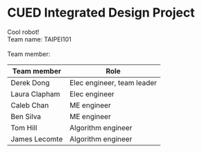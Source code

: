 # CUED Integrated Design Project
Cool robot!<br>
Team name: TAIPEI101<br><br>
Team member:<br>


| Team member     | Role |
| -----------     | ----------- |
| Derek Dong      | Elec engineer, team leader |
| Laura Clapham   | Elec engineer |
| Caleb	Chan      | ME engineer|
| Ben Silva       | ME engineer|
| Tom	Hill        | Algorithm engineer|
| James	Lecomte   | Algorithm engineer|
